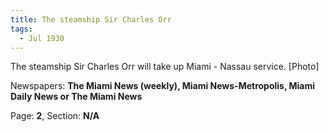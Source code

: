 ```yaml
---  
title: The steamship Sir Charles Orr  
tags:  
  - Jul 1930  
---  
```

  
The steamship Sir Charles Orr will take up Miami - Nassau service. [Photo]  
  
Newspapers: **The Miami News (weekly), Miami News-Metropolis, Miami Daily News or The Miami News**  
  
Page: **2**, Section: **N/A** 
